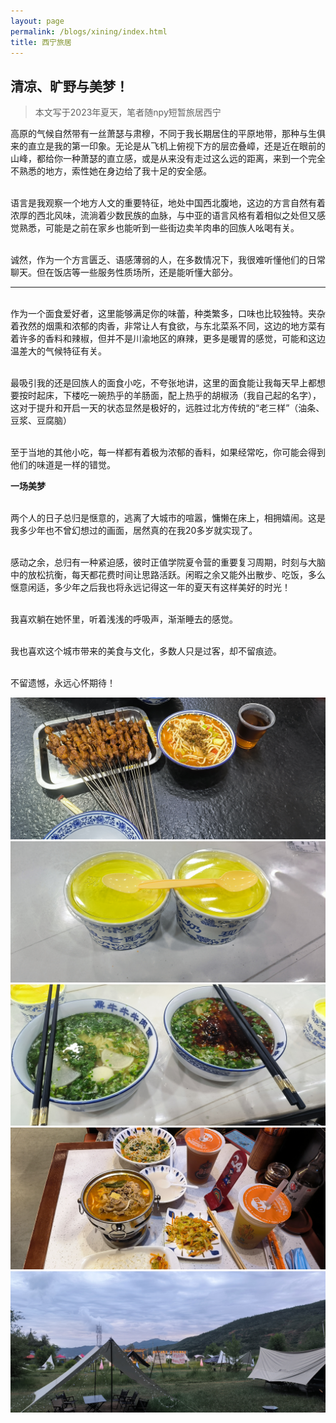 ```yaml
---
layout: page
permalink: /blogs/xining/index.html
title: 西宁旅居
---
```


## 清凉、旷野与美梦！

> 本文写于2023年夏天，笔者随npy短暂旅居西宁

高原的气候自然带有一丝萧瑟与肃穆，不同于我长期居住的平原地带，那种与生俱来的直立是我的第一印象。无论是从飞机上俯视下方的层峦叠嶂，还是近在眼前的山峰，都给你一种萧瑟的直立感，或是从来没有走过这么远的距离，来到一个完全不熟悉的地方，索性她在身边给了我十足的安全感。

<br>语言是我观察一个地方人文的重要特征，地处中国西北腹地，这边的方言自然有着浓厚的西北风味，流淌着少数民族的血脉，与中亚的语言风格有着相似之处但又感觉熟悉，可能是之前在家乡也能听到一些街边卖羊肉串的回族人吆喝有关。

<br>诚然，作为一个方言匮乏、语感薄弱的人，在多数情况下，我很难听懂他们的日常聊天。但在饭店等一些服务性质场所，还是能听懂大部分。

---

<br>作为一个面食爱好者，这里能够满足你的味蕾，种类繁多，口味也比较独特。夹杂着孜然的烟熏和浓郁的肉香，非常让人有食欲，与东北菜系不同，这边的地方菜有着许多的香料和辣椒，但并不是川渝地区的麻辣，更多是暖胃的感觉，可能和这边温差大的气候特征有关。

<br>最吸引我的还是回族人的面食小吃，不夸张地讲，这里的面食能让我每天早上都想要按时起床，下楼吃一碗热乎的羊肠面，配上热乎的胡椒汤（我自己起的名字），这对于提升和开启一天的状态显然是极好的，远胜过北方传统的“老三样”（油条、豆浆、豆腐脑）

<br>至于当地的其他小吃，每一样都有着极为浓郁的香料，如果经常吃，你可能会得到他们的味道是一样的错觉。

**一场美梦**

<br>两个人的日子总归是惬意的，逃离了大城市的喧嚣，慵懒在床上，相拥嬉闹。这是我多少年也不曾幻想过的画面，居然真的在我20多岁就实现了。

<br>感动之余，总归有一种紧迫感，彼时正值学院夏令营的重要复习周期，时刻与大脑中的放松抗衡，每天都花费时间让思路活跃。闲暇之余又能外出散步、吃饭，多么惬意闲适，多少年之后我也将永远记得这一年的夏天有这样美好的时光！

<br>我喜欢躺在她怀里，听着浅浅的呼吸声，渐渐睡去的感觉。

<br>我也喜欢这个城市带来的美食与文化，多数人只是过客，却不留痕迹。

<br>不留遗憾，永远心怀期待！

<center>
<img src="/blogs/travel/xining/IMG_20230618_184905.jpg">
</center>

<center>
<img src="/blogs/travel/xining/IMG_20230619_125002.jpg">
</center>

<center>
<img src="/blogs/travel/xining/IMG_20230619_125131.jpg">
</center>

<center>
<img src="/blogs/travel/xining/IMG_20230620_132845.jpg">
</center>

<center>
<img src="/blogs/travel/xining/IMG_20230627_202830.jpg">
</center>